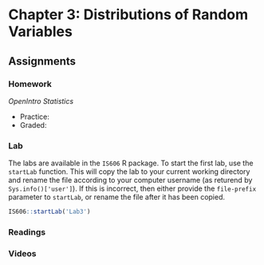 # Chapter 3: Distributions of Random Variables

## Assignments

### Homework

*OpenIntro Statistics*

* Practice:
* Graded:

### Lab

The labs are available in the `IS606` R package. To start the first lab, use the `startLab` function. This will copy the lab to your current working directory and rename the file according to your computer username (as returend by `Sys.info()['user']`). If this is incorrect, then either provide the `file-prefix` parameter to `startLab`, or rename the file after it has been copied.


```r
IS606::startLab('Lab3')
```


### Readings


### Videos


